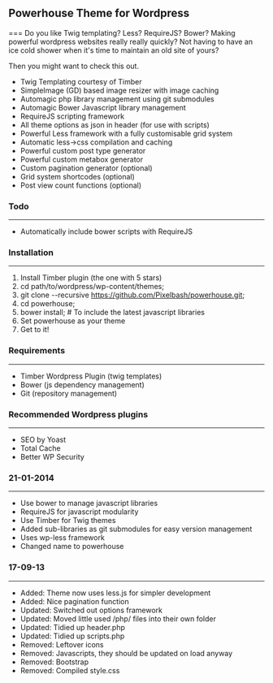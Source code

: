 ## Powerhouse Theme for Wordpress
===
Do you like Twig templating? Less? RequireJS? Bower? Making powerful wordpress websites really really quickly? Not having to have an ice cold shower when it's time to maintain an old site of yours?

Then you might want to check this out.

- Twig Templating courtesy of Timber
- SimpleImage (GD) based image resizer with image caching
- Automagic php library management using git submodules
- Automagic Bower Javascript library management
- RequireJS scripting framework
- All theme options as json in header (for use with scripts)
- Powerful Less framework with a fully customisable grid system
- Automatic less->css compilation and caching
- Powerful custom post type generator
- Powerful custom metabox generator
- Custom pagination generator (optional)
- Grid system shortcodes (optional)
- Post view count functions (optional)


### Todo
----
- Automatically include bower scripts with RequireJS


### Installation
----
1. Install Timber plugin (the one with 5 stars)
2. cd path/to/wordpress/wp-content/themes;
3. git clone --recursive https://github.com/Pixelbash/powerhouse.git;
4. cd powerhouse;
5. bower install; # To include the latest javascript libraries
6. Set powerhouse as your theme
7. Get to it!


### Requirements
----
- Timber Wordpress Plugin (twig templates)
- Bower (js dependency management)
- Git   (repository management)


### Recommended Wordpress plugins
----
- SEO by Yoast
- Total Cache
- Better WP Security


### 21-01-2014
----
- Use bower to manage javascript libraries
- RequireJS for javascript modularity
- Use Timber for Twig themes
- Added sub-libraries as git submodules for easy version management
- Uses wp-less framework
- Changed name to powerhouse

	
### 17-09-13
----
- Added: Theme now uses less.js for simpler development
- Added: Nice pagination function
- Updated: Switched out options framework
- Updated: Moved little used /php/ files into their own folder
- Updated: Tidied up header.php
- Updated: Tidied up scripts.php
- Removed: Leftover icons
- Removed: Javascripts, they should be updated on load anyway
- Removed: Bootstrap
- Removed: Compiled style.css

